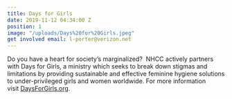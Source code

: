 ```yaml
---
title: Days for Girls
date: 2019-11-12 04:34:00 Z
position: 1
image: "/uploads/Days%20for%20Girls.jpeg"
get involved email: l-porter@verizon.net
---
```


Do you have a heart for society’s marginalized?  NHCC actively partners with Days for Girls, a ministry which seeks to break down stigmas and limitations by providing sustainable and effective feminine hygiene solutions to under-privileged girls and women worldwide. For more information visit [DaysForGirls.org](http://daysforgirls.org).